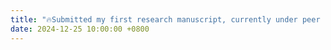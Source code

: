 ```yaml
---
title: "🔥Submitted my first research manuscript, currently under peer review, an exciting milestone!"
date: 2024-12-25 10:00:00 +0800
---
```

